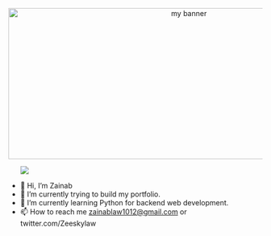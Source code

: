 <p align="center">
    <img width="700" height="300" src="https://user-images.githubusercontent.com/71593672/154814113-84ca10a2-91be-4e6b-bf9d-f63ca667ba92.png" alt="my banner">
</p>
<ul>
    <a href="https://www.linkedin.com/in/zainab-lawal-b01707162/"><img src="https://img.shields.io/badge/LinkedIn-0077B5?style=for-the-badge&logo=linkedin&logoColor=white"></a>
</ul>


- 👋 Hi, I’m Zainab
- 👀 I’m currently trying to build my portfolio.
- 🌱 I’m currently learning  Python for backend web development.
- 📫 How to reach me zainablaw1012@gmail.com or twitter.com/Zeeskylaw
